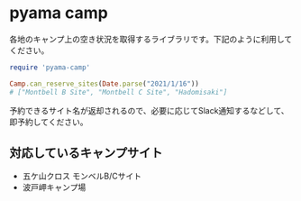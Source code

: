 # pyama camp

各地のキャンプ上の空き状況を取得するライブラリです。下記のように利用してください。

```ruby
require 'pyama-camp'

Camp.can_reserve_sites(Date.parse("2021/1/16"))
# ["Montbell B Site", "Montbell C Site", "Hadomisaki"]
```

予約できるサイト名が返却されるので、必要に応じてSlack通知するなどして、即予約してください。

## 対応しているキャンプサイト

- 五ケ山クロス モンベルB/Cサイト
- 波戸岬キャンプ場
